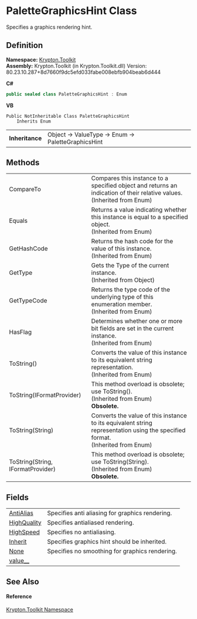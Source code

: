 # PaletteGraphicsHint Class


Specifies a graphics rendering hint.



## Definition
**Namespace:** <a href="79d2eac2-21f4-54ff-7552-b20c33c30600.md">Krypton.Toolkit</a>  
**Assembly:** Krypton.Toolkit (in Krypton.Toolkit.dll) Version: 80.23.10.287+8d7660f9dc5efd033fabe008ebfb904beab6d444

**C#**
``` C#
public sealed class PaletteGraphicsHint : Enum
```
**VB**
``` VB
Public NotInheritable Class PaletteGraphicsHint
	Inherits Enum
```

<table><tr><td><strong>Inheritance</strong></td><td>Object  →  ValueType  →  Enum  →  PaletteGraphicsHint</td></tr>
</table>



## Methods
<table>
<tr>
<td>CompareTo</td>
<td>Compares this instance to a specified object and returns an indication of their relative values.<br />(Inherited from Enum)</td></tr>
<tr>
<td>Equals</td>
<td>Returns a value indicating whether this instance is equal to a specified object.<br />(Inherited from Enum)</td></tr>
<tr>
<td>GetHashCode</td>
<td>Returns the hash code for the value of this instance.<br />(Inherited from Enum)</td></tr>
<tr>
<td>GetType</td>
<td>Gets the Type of the current instance.<br />(Inherited from Object)</td></tr>
<tr>
<td>GetTypeCode</td>
<td>Returns the type code of the underlying type of this enumeration member.<br />(Inherited from Enum)</td></tr>
<tr>
<td>HasFlag</td>
<td>Determines whether one or more bit fields are set in the current instance.<br />(Inherited from Enum)</td></tr>
<tr>
<td>ToString()</td>
<td>Converts the value of this instance to its equivalent string representation.<br />(Inherited from Enum)</td></tr>
<tr>
<td>ToString(IFormatProvider)</td>
<td>This method overload is obsolete; use ToString().<br />(Inherited from Enum)<br /><strong>Obsolete.</strong></td></tr>
<tr>
<td>ToString(String)</td>
<td>Converts the value of this instance to its equivalent string representation using the specified format.<br />(Inherited from Enum)</td></tr>
<tr>
<td>ToString(String, IFormatProvider)</td>
<td>This method overload is obsolete; use ToString(String).<br />(Inherited from Enum)<br /><strong>Obsolete.</strong></td></tr>
</table>

## Fields
<table>
<tr>
<td><a href="5df97a6d-8b6f-5c3f-7366-dfd567fcf070.md">AntiAlias</a></td>
<td>Specifies anti aliasing for graphics rendering.</td></tr>
<tr>
<td><a href="7acd4d22-c37a-cd4c-de93-e2ec0570ca0b.md">HighQuality</a></td>
<td>Specifies antialiased rendering.</td></tr>
<tr>
<td><a href="bf2148c4-194e-9dfd-031a-f69fe8730dd8.md">HighSpeed</a></td>
<td>Specifies no antialiasing.</td></tr>
<tr>
<td><a href="085342fd-7959-f5a4-d2c3-c77470912157.md">Inherit</a></td>
<td>Specifies graphics hint should be inherited.</td></tr>
<tr>
<td><a href="27432bb3-ce1b-3fa2-3d0a-52215d0caa14.md">None</a></td>
<td>Specifies no smoothing for graphics rendering.</td></tr>
<tr>
<td><a href="4532323b-48e0-45e0-73e3-616efd130b9e.md">value__</a></td>
<td> </td></tr>
</table>

## See Also


#### Reference
<a href="79d2eac2-21f4-54ff-7552-b20c33c30600.md">Krypton.Toolkit Namespace</a>  
